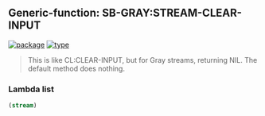 ## Generic-function: SB-GRAY:STREAM-CLEAR-INPUT
[![package](https://img.shields.io/badge/Package-SB--GRAY-5f9ea0.svg?style=social&colorA=999999)](../) [![type](https://img.shields.io/badge/Type-Generic--Function-5f9ea0.svg?style=social&colorA=999999)](../#generic-function) 

> This is like CL:CLEAR-INPUT, but for Gray streams, returning NIL.
> The default method does nothing.

### Lambda list
```cl
(stream)
```
